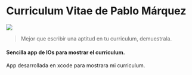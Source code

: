 # Curriculum Vitae de Pablo Márquez

![](https://github.githubassets.com/images/modules/logos_page/GitHub-Mark.png)
> Mejor que escribir una aptitud en tu curriculum, demuestrala.

#### Sencilla app de IOs para mostrar el curriculum.

App desarrollada en xcode para mostrara mi curriculum. 
